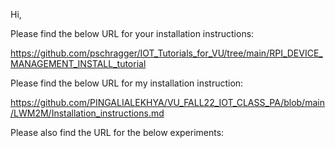 Hi,

Please find the below URL for your installation instructions: 

https://github.com/pschragger/IOT_Tutorials_for_VU/tree/main/RPI_DEVICE_MANAGEMENT_INSTALL_tutorial

Please find the below URL for my installation instruction:

https://github.com/PINGALIALEKHYA/VU_FALL22_IOT_CLASS_PA/blob/main/LWM2M/Installation_instructions.md

Please also find the URL for the below experiments:


